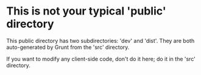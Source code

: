 # This is not your typical 'public' directory

This public directory has two subdirectories: 'dev' and 'dist'. They are both auto-generated by Grunt from the 'src' directory.

If you want to modify any client-side code, don't do it here; do it in the 'src' directory.